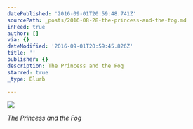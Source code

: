 ```yaml
---
datePublished: '2016-09-01T20:59:48.741Z'
sourcePath: _posts/2016-08-28-the-princess-and-the-fog.md
inFeed: true
author: []
via: {}
dateModified: '2016-09-01T20:59:45.826Z'
title: ''
publisher: {}
description: The Princess and the Fog
starred: true
_type: Blurb

---
```

![](https://the-grid-user-content.s3-us-west-2.amazonaws.com/288237d7-aeaa-4bfb-b067-24388237bf9e.jpg)

_The Princess and the Fog_